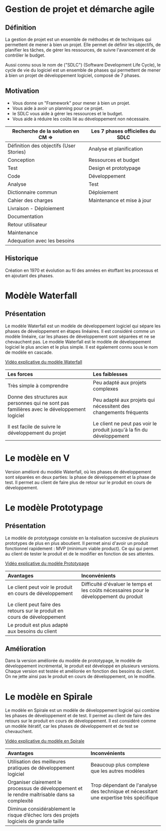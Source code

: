 # Gestion de projet et démarche agile

## Définition

La gestion de projet est un ensemble de méthodes et de techniques qui permettent de mener à bien un projet. Elle permet de définir les objectifs, de planifier les tâches, de gérer les ressources, de suivre l'avancement et de contrôler le budget.

Aussi connu sous le nom de ("SDLC") (Software Development Life Cycle), le cycle de vie du logiciel est un ensemble de phases qui permettent de mener à bien un projet de développement logiciel, composé de 7 phases.

## Motivation

- Vous donne un "Framework" pour mener à bien un projet.
- Vous aide à avoir un planning pour ce projet.
- le SDLC vous aide à gérer les ressources et le budget.
- Vous aide à réduire les coûts lié au développement non nécessaire.

| Recherche de la solution en CM =>       | Les 7 phases officielles du SDLC |
| --------------------------------------- | -------------------------------- |
| Définition des objectifs (User Stories) | Analyse et planification         |
| Conception                              | Ressources et budget             |
| Test                                    | Design et prototypage            |
| Code                                    | Développement                    |
| Analyse                                 | Test                             |
| Dictionnaire commun                     | Déploiement                      |
| Cahier des charges                      | Maintenance et mise à jour       |
| Livraison - Déploiement                 |
| Documentation                           |
| Retour utilisateur                      |
| Maintenance                             |
| Adequation avec les besoins             |

## Historique

Création en 1970 et évolution au fil des années en étoffant les processus et en ajoutant des phases.

# Modèle Waterfall

## Présentation

Le modèle Waterfall est un modèle de développement logiciel qui sépare les phases de développement en étapes linéaires. Il est considéré comme un modèle linéaire, car les phases de développement sont séparées et ne se chevauchent pas. Le modèle Waterfall est le modèle de développement logiciel le plus ancien et le plus simple. Il est également connu sous le nom de modèle en cascade.

[Vidéo explicative du modèle Waterfall](https://youtu.be/5A5XCuWMG4o)

| Les forces | Les faiblesses |
|:-----------|:---------------|
|Très simple à comprendre|Peu adapté aux projets complexes|
|Donne des structures aux personnes qui ne sont pas familières avec le développement logiciel|Peu adapté aux projets qui nécessitent des changements fréquents|
|Il est facile de suivre le développement du projet|Le client ne peut pas voir le produit jusqu'à la fin du développement|


# Le modèle en V

Version amélioré du modèle Waterfall, où les phases de développement sont séparées en deux parties: la phase de développement et la phase de test. Il permet au client de faire plus de retour sur le produit en cours de développement.

# Le modèle Prototypage

## Présentation

Le modèle de prototypage consiste en la réalisation succesive de plusieurs prototypes de plus en plus aboutient. Il permet ainsi d'avoir un produit fonctionnel rapidement : MVP (minimum viable product). Ce qui qui permet au client de tester le produit et de le modifier en fonction de ses attentes.

[Vidéo explicative du modèle Prototypage](https://youtu.be/bAEnaGG8Otc)

|Avantages|Inconvénients|
|:--------|:------------|
|Le client peut voir le produit en cours de développement|Difficulté d'évaluer le temps et les coûts nécessaires pour le développement du produit|
|Le client peut faire des retours sur le produit en cours de développement| |
|Le produit est plus adapté aux besoins du client| |

## Amélioration

Dans la version améliorée du modèle de prototypage, le modèle de développement incrémental, le produit est développé en plusieurs versions. Chaque version est testée et améliorée en fonction des besoins du client. On ne jette ainsi pas le produit en cours de développement, on le modifie. 

# Le modèle en Spirale

Le modèle en Spirale est un modèle de développement logiciel qui combine les phases de développement et de test. Il permet au client de faire des retours sur le produit en cours de développement. Il est considéré comme un modèle itératif, car les phases de développement et de test se chevauchent.

[Vidéo explicative du modèle en Spirale](https://youtu.be/mp22SDTnsQQ)

|Avantages|Inconvénients|
|:--------|:------------|
|Utilisation des meilleures pratiques de développement logiciel|Beaucoup plus complexe que les autres modèles|
|Organiser clairement le processus de développement et le rendre maîtrisable dans sa complexité|Trop dépendant de l'analyse des technique et nécessitant une expertise très spécifique|
|Diminue considérablement le risque d’échec lors des projets logiciels de grande taille| |
